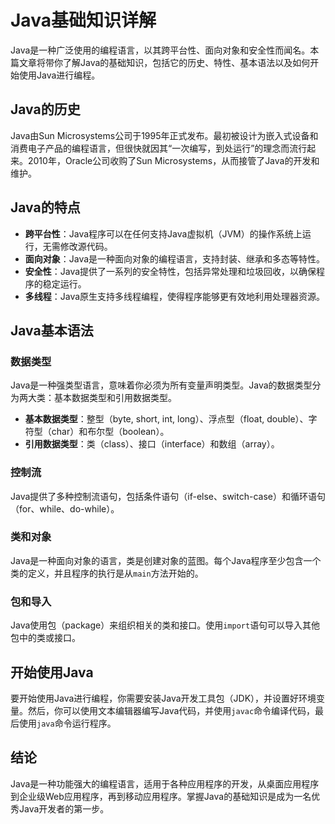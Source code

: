 # Java基础知识详解

Java是一种广泛使用的编程语言，以其跨平台性、面向对象和安全性而闻名。本篇文章将带你了解Java的基础知识，包括它的历史、特性、基本语法以及如何开始使用Java进行编程。

## Java的历史

Java由Sun Microsystems公司于1995年正式发布。最初被设计为嵌入式设备和消费电子产品的编程语言，但很快就因其“一次编写，到处运行”的理念而流行起来。2010年，Oracle公司收购了Sun Microsystems，从而接管了Java的开发和维护。

## Java的特点

- **跨平台性**：Java程序可以在任何支持Java虚拟机（JVM）的操作系统上运行，无需修改源代码。
- **面向对象**：Java是一种面向对象的编程语言，支持封装、继承和多态等特性。
- **安全性**：Java提供了一系列的安全特性，包括异常处理和垃圾回收，以确保程序的稳定运行。
- **多线程**：Java原生支持多线程编程，使得程序能够更有效地利用处理器资源。

## Java基本语法

### 数据类型

Java是一种强类型语言，意味着你必须为所有变量声明类型。Java的数据类型分为两大类：基本数据类型和引用数据类型。

- **基本数据类型**：整型（byte, short, int, long）、浮点型（float, double）、字符型（char）和布尔型（boolean）。
- **引用数据类型**：类（class）、接口（interface）和数组（array）。

### 控制流

Java提供了多种控制流语句，包括条件语句（if-else、switch-case）和循环语句（for、while、do-while）。

### 类和对象

Java是一种面向对象的语言，类是创建对象的蓝图。每个Java程序至少包含一个类的定义，并且程序的执行是从`main`方法开始的。

### 包和导入

Java使用包（package）来组织相关的类和接口。使用`import`语句可以导入其他包中的类或接口。

## 开始使用Java

要开始使用Java进行编程，你需要安装Java开发工具包（JDK），并设置好环境变量。然后，你可以使用文本编辑器编写Java代码，并使用`javac`命令编译代码，最后使用`java`命令运行程序。

## 结论

Java是一种功能强大的编程语言，适用于各种应用程序的开发，从桌面应用程序到企业级Web应用程序，再到移动应用程序。掌握Java的基础知识是成为一名优秀Java开发者的第一步。
